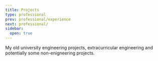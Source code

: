 ```yaml
---
title: Projects
type: professional
prev: professional/experience
next: professional/
sidebar:
  open: true
---
```


My old university engineering projects, extracurricular engineering and potentially some non-enigneering projects.
